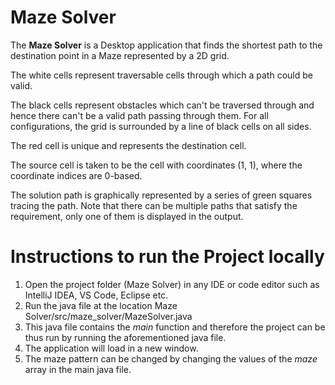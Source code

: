# Maze Solver
The **Maze Solver** is a Desktop application that finds the shortest path to the destination point in a Maze represented by a 2D grid.

The white cells represent traversable cells through which a path could be valid.

The black cells represent obstacles which can't be traversed through and hence there can't be a valid path passing through them. For all configurations, the grid is surrounded by a line of black cells on all sides.

The red cell is unique and represents the destination cell.

The source cell is taken to be the cell with coordinates (1, 1), where the coordinate indices are 0-based.

The solution path is graphically represented by a series of green squares tracing the path. Note that there can be multiple paths that satisfy the requirement, only one of them is displayed in the output.


# Instructions to run the Project locally
1. Open the project folder (Maze Solver) in any IDE or code editor such as IntelliJ IDEA, VS Code, Eclipse etc.  
2. Run the java file at the location Maze Solver/src/maze_solver/MazeSolver.java  
3. This java file contains the _main_ function and therefore the project can be thus run by running the aforementioned java file.  
4. The application will load in a new window.  
5. The maze pattern can be changed by changing the values of the _maze_ array in the main java file.
